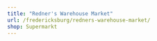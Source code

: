 ```yaml
---
title: "Redner's Warehouse Market"
url: /fredericksburg/redners-warehouse-market/
shop: Supermarkt
---
```

